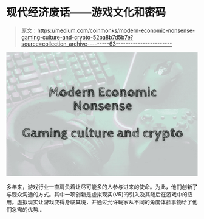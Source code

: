 # 现代经济废话——游戏文化和密码

> 原文：<https://medium.com/coinmonks/modern-economic-nonsense-gaming-culture-and-crypto-52ba8b7d5b7e?source=collection_archive---------63----------------------->

![](img/46aac3fcb11bd6a37ff37bc65982f379.png)

多年来，游戏行业一直肩负着让尽可能多的人参与进来的使命。为此，他们创新了与观众沟通的方式。其中一项创新是虚拟现实(VR)的引入及其随后在游戏中的应用。虚拟现实让游戏变得身临其境，并通过允许玩家从不同的角度体验事物给了他们急需的优势…